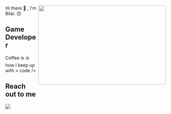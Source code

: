 ### 
<img src="https://media.giphy.com/media/cE02lboc8JPO/giphy.gif" align="right" width="400" height="250" > 
Hi there 👋 , I'm Bilal. 😊

## Game Developer 

Coffee ☕ is how I keep up with  < code />


## Reach out to me 


<a href="https://www.linkedin.com/in/bilal-k%C3%BC%C3%A7%C3%BCk-3529391a1/" target="_blank">
<img src="https://img.shields.io/badge/LinkedIn-0077B5?style=for-the-badge&logo=linkedin&logoColor=white ">
<a/>


